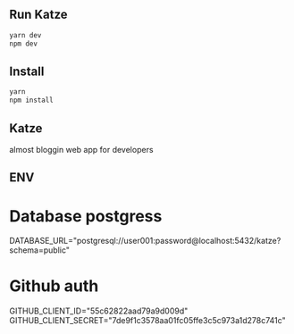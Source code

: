 
## Run Katze


```bash
yarn dev
npm dev
```

## Install 

```bash
yarn
npm install
```

## Katze

almost bloggin web app for developers

## ENV

# Database postgress

DATABASE_URL="postgresql://user001:password@localhost:5432/katze?schema=public"

# Github auth

GITHUB_CLIENT_ID="55c62822aad79a9d009d"
GITHUB_CLIENT_SECRET="7de9f1c3578aa01fc05ffe3c5c973a1d278c741c"

